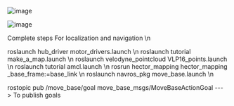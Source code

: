 ![image](https://github.com/JD7XD/Navigation_Alex/assets/132233669/cc3a6ba5-c05a-414d-915b-12d2c939c2c8)

![image](https://github.com/JD7XD/Navigation_Alex/assets/132233669/aa4ebd18-0504-4d64-b71a-58da0cdab087)

Complete steps For localization and navigation \n

roslaunch hub_driver motor_drivers.launch \n
roslaunch tutorial make_a_map.launch \n
roslaunch velodyne_pointcloud VLP16_points.launch \n 
roslaunch tutorial amcl.launch \n
rosrun hector_mapping hector_mapping _base_frame:=base_link \n
roslaunch navros_pkg move_base.launch \n


rostopic pub /move_base/goal move_base_msgs/MoveBaseActionGoal ---> To publish goals
